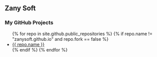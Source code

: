 ## Zany Soft
### My GitHub Projects
<ul>
  {% for repo in site.github.public_repositories %}
    {% if repo.name != "zanysoft.github.io" and repo.fork == false %}
      <li><a href="{{ repo.html_url }}">{{ repo.name }}</a></li>
    {% endif %}
  {% endfor %}
</ul>

